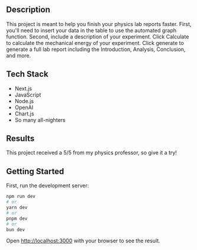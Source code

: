 ## Description

This project is meant to help you finish your physics lab reports faster. First, you'll need to insert your data in the table to use the automated graph function. Second, include a description of your experiment. Click Calculate to calculate the mechanical energy of your experiment. Click generate to generate a full lab report including the Introduction, Analysis, Conclusion, and more.

## Tech Stack

- Next.js
- JavaScript
- Node.js
- OpenAI
- Chart.js
- So many all-nighters

## Results

This project received a 5/5 from my physics professor, so give it a try!

## Getting Started

First, run the development server:

```bash
npm run dev
# or
yarn dev
# or
pnpm dev
# or
bun dev
```

Open [http://localhost:3000](http://localhost:3000) with your browser to see the result.
